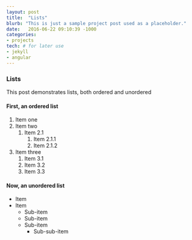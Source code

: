 ```yaml
---
layout: post
title:  "Lists"
blurb: "This is just a sample project post used as a placeholder."
date:   2016-06-22 09:10:39 -1000
categories:
- projects
tech: # for later use
- jekyll
- angular
---
```


### Lists

This post demonstrates lists, both ordered and unordered


#### First, an ordered list

1. Item one
2. Item two
    1. Item 2.1
        1. Item 2.1.1
        2. Item 2.1.2
3. Item three
    1. Item 3.1
    2. Item 3.2
    3. Item 3.3

#### Now, an unordered list

- Item
- Item
    - Sub-item
    - Sub-item
    - Sub-item
        - Sub-sub-item
